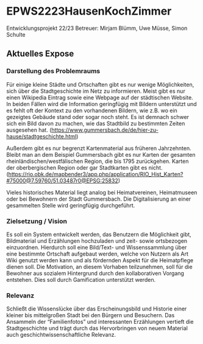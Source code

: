 # EPWS2223HausenKochZimmer
Entwicklungsprojekt 22/23
Betreuer: Mirjam Blümm, Uwe Müsse, Simon Schulte

## Aktuelles Expose

### Darstellung des Problemraums

Für einige kleine Städte und Ortschaften gibt es nur wenige Möglichkeiten, sich über die Stadtgeschichte im Netz zu informieren. Meist gibt es nur einen Wikipedia Eintrag sowie eine Webpage auf der städtischen Website. In beiden Fällen wird die Information geringfügig mit Bildern unterstützt und es fehlt oft der Kontext zu den vorhandenen Bildern, wie z.B. wo ein gezeigtes Gebäude stand oder sogar noch steht. Es ist demnach schwer sich ein Bild davon zu machen, wie das Stadtbild zu bestimmten Zeiten ausgesehen hat. (https://www.gummersbach.de/de/hier-zu-hause/stadtgeschichte.html)

Außerdem gibt es nur begrenzt Kartenmaterial aus früheren Jahrzehnten. Bleibt man an dem Beispiel Gummersbach gibt es nur Karten der gesamten rheinländischen/westfälischen Region, die bis 1795 zurückgehen. Karten der oberbergischen Region oder gar Stadtkarten gibt es nicht. (https://rio.obk.de/mapbender3/app.php/application/RIO_Hist_Karten?#75000@7.59760/51.03487r0@EPSG:25832)

Vieles historisches Material liegt analog bei Heimatvereinen, Heimatmuseen oder bei Bewohnern der Stadt Gummersbach. Die Digitalisierung an einer gesammelten Stelle wird geringfügig durchgeführt.



### Zielsetzung / Vision
Es soll ein System entwickelt werden, das Benutzern die Möglichkeit gibt, Bildmaterial und Erzählungen hochzuladen und zeit- sowie ortsbezogen einzuordnen. Hierdurch soll eine Bild/Text- und Wissenssammlung über eine bestimmte Ortschaft aufgebaut werden, welche von Nutzern als Art Wiki genutzt werden kann und als fördernden Aspekt für die Heimatpflege dienen soll. Die Motivation, an diesem Vorhaben teilzunehmen, soll für die Bewohner aus sozialem Hintergrund durch den kollaborativen Vorgang entstehen. Dies soll durch Gamification unterstützt werden.

### Relevanz
Schließt die Wissenslücke über das Erscheinungsbild und Historie einer kleiner bis mittelgroßen Stadt bei den Bürgern und Besuchern. Das Ansammeln der “Familienfotos” und interessanten Erzählungen vertieft die Stadtgeschichte und trägt durch das Hervorbringen von neuem Material auch geschichtwissenschaftliche Relevanz.
